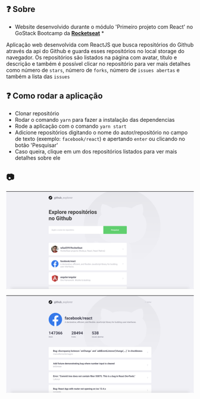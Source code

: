 ## :question: Sobre

* Website desenvolvido durante o módulo 'Primeiro projeto com React' no GoStack Bootcamp da **[Rocketseat](https://rocketseat.com.br/)** *

Aplicação web desenvolvida com ReactJS que busca repositórios do Github através da api do Github e guarda esses repositórios no local storage do navegador.
Os repositórios são listados na página com avatar, título e descrição e também é possível clicar no repositório para ver mais detalhes como número de `stars`, número de `forks`, número de `issues abertas` e também a lista das `issues`

## :question: Como rodar a aplicação

- Clonar repositório
- Rodar o comando `yarn` para fazer a instalação das dependencias
- Rode a aplicação com o comando `yarn start`
- Adicione repositórios digitando o nome do autor/repositório no campo de texto (exemplo: `facebook/react`) e apertando `enter` ou clicando no botão 'Pesquisar'
- Caso queira, clique em um dos repositórios listados para ver mais detalhes sobre ele

## :camera:
![ScreenShot 1](./src/assets/ss1.png)

![ScreenShot 2](./src/assets/ss2.png)
